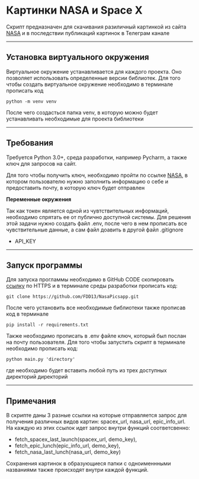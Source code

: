 # Картинки NASA и Space X

Скрипт предназначен  для скачивания разиличный картинкой из сайта [NASA](api.nasa.gov) и в последствии публикаций картинок в Телеграм канале

---

##   Установка виртуального окружения






Виртуальное окружение устанавливается для каждого проекта. Оно позволяет использовать определенные версии библиотек. Для того чтобы создать виртуальное окружение необходимо в терминале прописать код

```
python -m venv venv
```
После чего создасться папка venv, в которую можно будет устанавливать необходимые для проекта библиотеки

---

##  Требования

Требуется Python 3.0+, среда разработки, например Pycharm, а также ключ для запросов на сайт.


Для того чтобы получить ключ, необходимо пройти по ссылке [NASA](https://api.nasa.gov/), в котором пользователю нужно заполнить информацию о себе и предоставить почту, в которую ключ будет отправлен


__Переменные окружения__

Так как токен является одной из чувтствительных информаций, необходимо спрятать ее от публично доступной системы. Для решения этой задачи нужно создать файл .env, после чего в нем прописать все чувствительные данные, а сам файл доавить в другой файл .gitignore

* API_KEY


---

##  Запуск программы

Для запуска прогламмы необходимо в GitHub CODE скопировать [ссылку]() по HTTPS и в терминале среды разработки прописать код:

```
git clone https://github.com/FDD13/NasaPicsapp.git
```
После чего установить все необходимые библиотеки также прописав код в терминале

```
pip install -r requirements.txt
```

Также необходимо прописать в .env файле ключ, который был послан на почту пользователя. Для того чтобы запустить скрипт в терминале необходимо прописать код:
```
python main.py 'directory'
```
где необходимо будет вставить любой путь из трех доступных директорий директорий


---

##  Примечания

В скрипте даны 3 разные ссылки на которые отправляется запрос для получения различных видов картин: spacex_url, nasa_url, epic_info_url. 
На каждую из этих ссылок идет запрос внутри функций соответсвенно: 
* fetch_spacex_last_launch(spacex_url, demo_key),
* fetch_epic_lunch(epic_info_url, demo_key),
* fetch_nasa_last_lunch(nasa_url, demo_key)

Сохранения картинок в образующиеся папки с одноименнными названиями также происходят внутри каждой функций.

